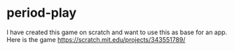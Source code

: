 # period-play


I have created this game on scratch and want to use this as base for an app. 
Here is the game https://scratch.mit.edu/projects/343551789/
